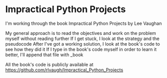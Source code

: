 # Impractical Python Projects

I'm working through the book Impractical Python Projects by Lee Vaughan

My general approach is to read the objectives and work on the problem myself without reading further
If I get stuck, I look at the strategy and the pseudocode
After I've got a working solution, I look at the book's code to see how they did it
If I type in the book's code myself in order to learn it better, I'll append that file with \_book

All the book's code is publicly available at
https://github.com/rlvaugh/Impractical_Python_Projects
